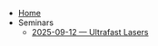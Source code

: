 * [Home](/)
* Seminars
  * [2025-09-12 — Ultrafast Lasers](./seinars/2025-09-12-ultrafast-lasers.md)

